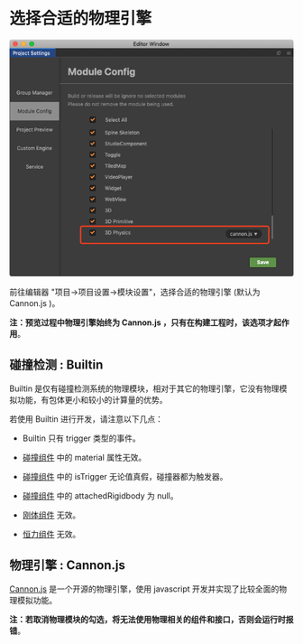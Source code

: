 # 选择合适的物理引擎

![物理引擎选项](image/physics-module.png)

前往编辑器 "项目->项目设置->模块设置"，选择合适的物理引擎 (默认为 Cannon.js )。

**注：预览过程中物理引擎始终为 Cannon.js ，只有在构建工程时，该选项才起作用**。

## 碰撞检测 : Builtin

Builtin 是仅有碰撞检测系统的物理模块，相对于其它的物理引擎，它没有物理模拟功能，有包体更小和较小的计算量的优势。

若使用 Builtin 进行开发，请注意以下几点：

- Builtin 只有 trigger 类型的事件。

- [碰撞组件](./physics-collider) 中的 material 属性无效。

- [碰撞组件](./physics-collider) 中的 isTrigger 无论值真假，碰撞器都为触发器。

- [碰撞组件](./physics-collider) 中的 attachedRigidbody 为 null。

- [刚体组件](./physics-rigidbody) 无效。

- [恒力组件](./physics-constant-force) 无效。

## 物理引擎 : Cannon.js

[Cannon.js](https://github.com/cocos-creator/cannon.js) 是一个开源的物理引擎，使用 javascript 开发并实现了比较全面的物理模拟功能。

**注：若取消物理模块的勾选，将无法使用物理相关的组件和接口，否则会运行时报错**。
